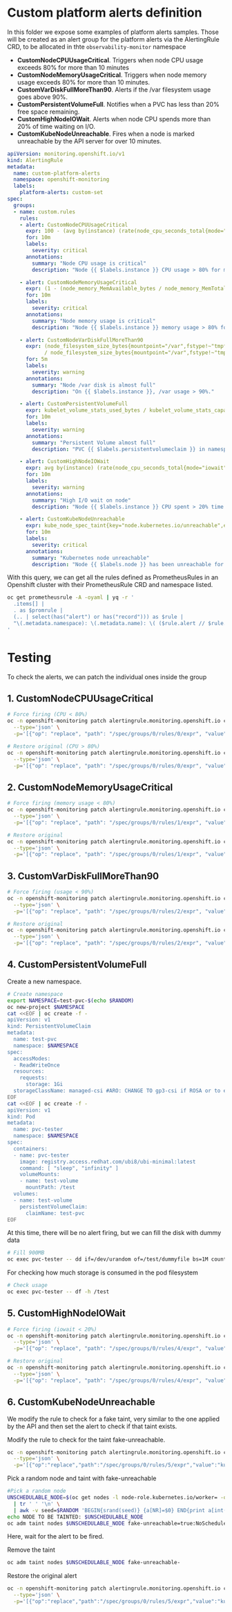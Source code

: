 # Custom platform alerts definition

In this folder we expose some examples of platform alerts samples. Those will be created as an alert group for the platform alerts via the AlertingRule CRD, to be allocated in thte `observability-monitor` namespace

- **CustomNodeCPUUsageCritical**. Triggers when node CPU usage exceeds 80% for more than 10 minutes
- **CustomNodeMemoryUsageCritical**. Triggers when node memory usage exceeds 80% for more than 10 minutes.
- **CustomVarDiskFullMoreThan90**. Alerts if the /var filesystem usage goes above 90%.
- **CustomPersistentVolumeFull**. Notifies when a PVC has less than 20% free space remaining.
- **CustomHighNodeIOWait**. Alerts when node CPU spends more than 20% of time waiting on I/O.
- **CustomKubeNodeUnreachable**. Fires when a node is marked unreachable by the API server for over 10 minutes.

```yaml
apiVersion: monitoring.openshift.io/v1
kind: AlertingRule
metadata:
  name: custom-platform-alerts
  namespace: openshift-monitoring
  labels: 
    platform-alerts: custom-set
spec:
  groups:
  - name: custom.rules
    rules:
    - alert: CustomNodeCPUUsageCritical
      expr: 100 - (avg by(instance) (rate(node_cpu_seconds_total{mode="idle"}[5m])) * 100) > 80
      for: 10m
      labels:
        severity: critical
      annotations:
        summary: "Node CPU usage is critical"
        description: "Node {{ $labels.instance }} CPU usage > 80% for more than 10m."

    - alert: CustomNodeMemoryUsageCritical
      expr: (1 - (node_memory_MemAvailable_bytes / node_memory_MemTotal_bytes)) * 100 > 80
      for: 10m
      labels:
        severity: critical
      annotations:
        summary: "Node memory usage is critical"
        description: "Node {{ $labels.instance }} memory usage > 80% for more than 10m."

    - alert: CustomNodeVarDiskFullMoreThan90
      expr: (node_filesystem_size_bytes{mountpoint="/var",fstype!~"tmpfs|overlay"} - node_filesystem_avail_bytes{mountpoint="/var",fstype!~"tmpfs|overlay"}) 
            / node_filesystem_size_bytes{mountpoint="/var",fstype!~"tmpfs|overlay"} * 100 > 90
      for: 5m
      labels:
        severity: warning
      annotations:
        summary: "Node /var disk is almost full"
        description: "On {{ $labels.instance }}, /var usage > 90%."

    - alert: CustomPersistentVolumeFull
      expr: kubelet_volume_stats_used_bytes / kubelet_volume_stats_capacity_bytes * 100 > 80
      for: 10m
      labels:
        severity: warning
      annotations:
        summary: "Persistent Volume almost full"
        description: "PVC {{ $labels.persistentvolumeclaim }} in namespace {{ $labels.namespace }} has less than 20% free space remaining."

    - alert: CustomHighNodeIOWait
      expr: avg by(instance) (rate(node_cpu_seconds_total{mode="iowait"}[5m])) * 100 > 20
      for: 10m
      labels:
        severity: warning
      annotations:
        summary: "High I/O wait on node"
        description: "Node {{ $labels.instance }} CPU spent > 20% time in I/O wait over 10m."

    - alert: CustomKubeNodeUnreachable
      expr: kube_node_spec_taint{key="node.kubernetes.io/unreachable",effect="NoSchedule"} == 1
      for: 10m
      labels:
        severity: critical
      annotations:
        summary: "Kubernetes node unreachable"
        description: "Node {{ $labels.node }} has been unreachable for more than 10 minutes."
```

With this query, we can get all the rules defined as PrometheusRules in an Openshift cluster with their PrometheusRule CRD and namespace listed. 

```bash
oc get prometheusrule -A -oyaml | yq -r '
  .items[] |
  . as $promrule |
  (.. | select(has("alert") or has("record"))) as $rule |
  "\(.metadata.namespace): \(.metadata.name): \( ($rule.alert // $rule.record) )"
' 
```

# Testing

To check the alerts, we can patch the individual ones inside the group 

## 1. CustomNodeCPUUsageCritical

```bash
# Force firing (CPU < 80%)
oc -n openshift-monitoring patch alertingrule.monitoring.openshift.io custom-platform-alerts \
  --type='json' \
  -p='[{"op": "replace", "path": "/spec/groups/0/rules/0/expr", "value": "100 - (avg by(instance) (rate(node_cpu_seconds_total{mode=\"idle\"}[5m])) * 100) < 80"}]'
```

```bash
# Restore original (CPU > 80%)
oc -n openshift-monitoring patch alertingrule.monitoring.openshift.io custom-platform-alerts \
  --type='json' \
  -p='[{"op": "replace", "path": "/spec/groups/0/rules/0/expr", "value": "100 - (avg by(instance) (rate(node_cpu_seconds_total{mode=\"idle\"}[5m])) * 100) > 80"}]'
```

## 2. CustomNodeMemoryUsageCritical

```bash
# Force firing (memory usage < 80%)
oc -n openshift-monitoring patch alertingrule.monitoring.openshift.io custom-platform-alerts \
  --type='json' \
  -p='[{"op": "replace", "path": "/spec/groups/0/rules/1/expr", "value": "(1 - (node_memory_MemAvailable_bytes / node_memory_MemTotal_bytes)) * 100 < 80"}]'
```

```bash
# Restore original
oc -n openshift-monitoring patch alertingrule.monitoring.openshift.io custom-platform-alerts \
  --type='json' \
  -p='[{"op": "replace", "path": "/spec/groups/0/rules/1/expr", "value": "(1 - (node_memory_MemAvailable_bytes / node_memory_MemTotal_bytes)) * 100 > 80"}]'
```

## 3. CustomVarDiskFullMoreThan90

```bash
# Force firing (usage < 90%)
oc -n openshift-monitoring patch alertingrule.monitoring.openshift.io custom-platform-alerts \
  --type='json' \
  -p='[{"op": "replace", "path": "/spec/groups/0/rules/2/expr", "value": "(node_filesystem_avail_bytes{mountpoint=\"/var\",fstype!~\"tmpfs|overlay\"} / node_filesystem_size_bytes{mountpoint=\"/var\",fstype!~\"tmpfs|overlay\"}) * 100 > 10"}]'
```

```bash
# Restore original
oc -n openshift-monitoring patch alertingrule.monitoring.openshift.io custom-platform-alerts \
  --type='json' \
  -p='[{"op": "replace", "path": "/spec/groups/0/rules/2/expr", "value": "(node_filesystem_size_bytes{mountpoint=\"/var\",fstype!~\"tmpfs|overlay\"} - node_filesystem_avail_bytes{mountpoint=\"/var\",fstype!~\"tmpfs|overlay\"}) / node_filesystem_size_bytes{mountpoint=\"/var\",fstype!~\"tmpfs|overlay\"} * 100 > 90"}]'
```

## 4. CustomPersistentVolumeFull

Create a new namespace. 
```bash
# Create namespace
export NAMESPACE=test-pvc-$(echo $RANDOM)
oc new-project $NAMESPACE
cat <<EOF | oc create -f -
apiVersion: v1
kind: PersistentVolumeClaim
metadata:
  name: test-pvc
  namespace: $NAMESPACE
spec:
  accessModes:
  - ReadWriteOnce
  resources:
    requests:
      storage: 1Gi
  storageClassName: managed-csi #ARO: CHANGE TO gp3-csi if ROSA or to equivalent if other. 
EOF
cat <<EOF | oc create -f -
apiVersion: v1
kind: Pod
metadata:
  name: pvc-tester
  namespace: $NAMESPACE
spec:
  containers:
  - name: pvc-tester
    image: registry.access.redhat.com/ubi8/ubi-minimal:latest
    command: [ "sleep", "infinity" ]
    volumeMounts:
    - name: test-volume
      mountPath: /test
  volumes:
  - name: test-volume
    persistentVolumeClaim:
      claimName: test-pvc
EOF
```

At this time, there will be no alert firing, but we can fill the disk with dummy data

```bash
# Fill 900MB
oc exec pvc-tester -- dd if=/dev/urandom of=/test/dummyfile bs=1M count=900
```

For checking how much storage is consumed in the pod filesystem

```bash
# Check usage
oc exec pvc-tester -- df -h /test
```

## 5. CustomHighNodeIOWait

```bash
# Force firing (iowait < 20%)
oc -n openshift-monitoring patch alertingrule.monitoring.openshift.io custom-platform-alerts \
  --type='json' \
  -p='[{"op": "replace", "path": "/spec/groups/0/rules/4/expr", "value": "avg by(instance) (rate(node_cpu_seconds_total{mode=\"iowait\"}[5m])) * 100 < 20"}]'
```

```bash
# Restore original
oc -n openshift-monitoring patch alertingrule.monitoring.openshift.io custom-platform-alerts \
  --type='json' \
  -p='[{"op": "replace", "path": "/spec/groups/0/rules/4/expr", "value": "avg by(instance) (rate(node_cpu_seconds_total{mode=\"iowait\"}[5m])) * 100 > 20"}]'
```


## 6. CustomKubeNodeUnreachable

We modify the rule to check for a fake taint, very similar to the one applied by the API and then set the alert to check if that taint exists. 

Modify the rule to check for the taint fake-unreachable. 
```bash
oc -n openshift-monitoring patch alertingrule.monitoring.openshift.io custom-platform-alerts \
  --type='json' \
  -p='[{"op":"replace","path":"/spec/groups/0/rules/5/expr","value":"kube_node_spec_taint{key=\"fake-unreachable\",effect=\"NoSchedule\"} == 1"}]'
```

Pick a random node and taint with fake-unreachable
```bash
#Pick a random node
UNSCHEDULABLE_NODE=$(oc get nodes -l node-role.kubernetes.io/worker= -o jsonpath='{.items[*].metadata.name}' \
  | tr ' ' '\n' \
  | awk -v seed=$RANDOM 'BEGIN{srand(seed)} {a[NR]=$0} END{print a[int(rand()*NR)+1]}')
echo NODE TO BE TAINTED: $UNSCHEDULABLE_NODE
oc adm taint nodes $UNSCHEDULABLE_NODE fake-unreachable=true:NoSchedule
```

Here, wait for the alert to be fired. 

Remove the taint

```bash
oc adm taint nodes $UNSCHEDULABLE_NODE fake-unreachable-

```

Restore the original alert

```bash
oc -n openshift-monitoring patch alertingrule.monitoring.openshift.io custom-platform-alerts \
  --type='json' \
  -p='[{"op":"replace","path":"/spec/groups/0/rules/5/expr","value":"kube_node_spec_taint{key=\"node.kubernetes.io/unreachable\",effect=\"NoSchedule\"} == 1"}]'
```


